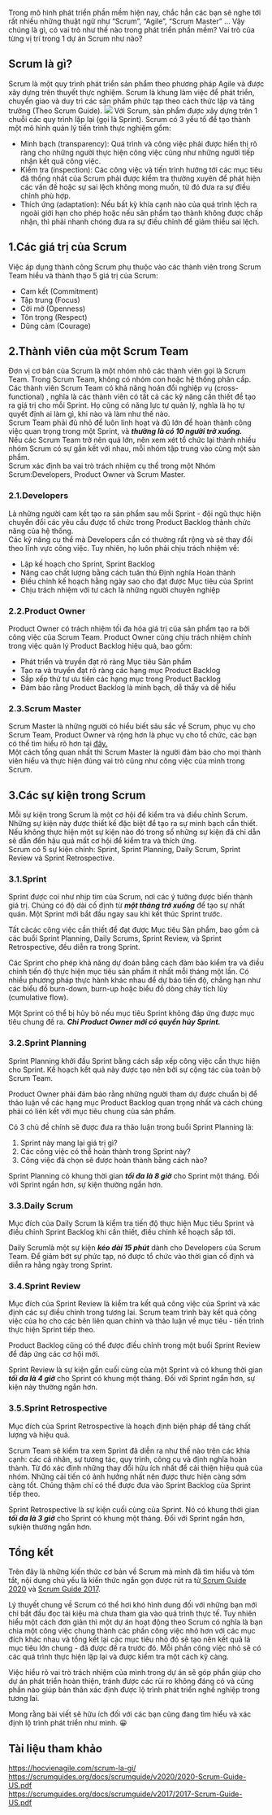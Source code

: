 Trong mô hình phát triển phần mềm hiện nay, chắc hẳn các bạn sẽ nghe tới rất nhiều những thuật ngữ như “Scrum”, “Agile”, “Scrum Master” … Vậy chúng là gì, có vai trò như thế nào trong phát triển phần mềm? Vai trò của từng vị trí trong 1 dự án Scrum như nào?
## Scrum là gì?
Scrum là một quy trình phát triển sản phẩm theo phương pháp Agile và được xây dựng trên thuyết thực nghiệm. Scrum là khung làm việc để phát triển, chuyển giao và duy trì các sản phẩm phức tạp theo cách thức lặp và tăng trưởng (Theo Scrum Guide).
![](https://images.viblo.asia/ad300b4d-9090-457b-829f-934ad7dd4b9e.png)
Với Scrum, sản phẩm được xây dựng trên 1 chuỗi các quy trình lặp lại (gọi là Sprint). Scrum có 3 yếu tố để tạo thành một mô hình quản lý tiến trình thực nghiệm gồm: 
* Minh bạch (transparency): Quá trình và công việc phải được hiển thị rõ ràng cho những người thực hiện công việc cũng như những người tiếp nhận kết quả công việc.
* Kiểm tra (inspection): Các công việc và tiến trình hướng tới các mục tiêu đã thống nhất của Scrum  phải được kiểm tra thường xuyên để phát hiện các vấn đề hoặc sự sai lệch không mong muốn, từ đó đưa ra sự điều chỉnh phù hợp.
* Thích ứng (adaptation): Nếu bất kỳ khía cạnh nào của quá trình lệch ra ngoài giới hạn cho phép hoặc nếu sản phẩm tạo thành không được chấp nhận, thì phải nhanh chóng đưa ra sự điều chỉnh để giảm thiểu sai lệch.
## 1.Các giá trị của Scrum
Việc áp dụng thành công Scrum phụ thuộc vào các thành viên trong Scrum Team hiểu và thành thạo 5 giá trị của Scrum:
* Cam kết (Commitment)
* Tập trung (Focus)
* Cởi mở (Openness)
* Tôn trọng (Respect)
* Dũng cảm (Courage)
## 2.Thành viên của một Scrum Team
Đơn vị cơ bản của Scrum là một nhóm nhỏ các thành viên gọi là Scrum Team. Trong Scrum Team, không có nhóm con hoặc hệ thống phân cấp. <br>
Các thành viên Scrum Team có khả năng hoán đổi nghiệp vụ (cross-functional) , nghĩa là các thành viên có tất cả các kỹ năng cần thiết để tạo ra giá trị cho mỗi Sprint. Họ cũng có năng lực tự quản lý, nghĩa là họ tự quyết định ai làm gì, khi nào và làm như thế nào.<br>
Scrum Team phải đủ nhỏ để luôn linh hoạt và đủ lớn để hoàn thành công việc quan trọng trong một Sprint, và ***thường là có 10 người trở  xuống.*** <br>
Nếu các Scrum  Team trở nên quá lớn, nên xem xét tổ chức lại thành nhiều nhóm Scrum có sự gắn kết với nhau, mỗi nhóm tập trung vào cùng một sản phẩm.<br>
Scrum xác định ba vai trò trách nhiệm cụ thể trong một Nhóm Scrum:Developers, Product Owner và Scrum Master.<br>
### 2.1.Developers
Là những người cam kết tạo ra sản phẩm sau mỗi Sprint - đội ngũ thực hiện chuyển đổi các yêu cầu được tổ chức trong Product Backlog thành chức năng của hệ thống.<br>
Các kỹ năng cụ thể mà Developers cần có thường rất rộng và sẽ thay đổi theo lĩnh vực công việc. Tuy nhiên, họ luôn phải chịu trách nhiệm về:
* Lập kế hoạch cho Sprint, Sprint Backlog
* Nâng cao chất lượng bằng cách tuân thủ Định nghĩa Hoàn thành
* Điều chỉnh kế hoạch hằng ngày sao cho đạt được Mục tiêu của Sprint
* Chịu trách nhiệm với tư cách là những người chuyên nghiệp
### 2.2.Product Owner
Product Owner có trách nhiệm tối đa hóa giá trị của sản phẩm tạo ra bởi công việc của Scrum Team.
Product Owner cũng chịu trách nhiệm chính trong việc quản lý Product Backlog hiệu quả, bao gồm:
* Phát triển và truyền đạt rõ ràng Mục tiêu Sản phẩm
* Tạo ra và truyền đạt rõ ràng các hạng mục Product Backlog
* Sắp xếp thứ tự ưu tiên các hạng mục trong Product Backlog
* Đảm bảo rằng Product Backlog là minh bạch, dễ thấy và dễ hiểu
### 2.3.Scrum Master
Scrum Master là những người có hiểu biết sâu sắc về Scrum, phục vụ cho Scrum Team, Product Owner  và rộng hơn là phục vụ cho tổ chức, các bạn có thể tìm hiểu rõ hơn tại [đây.](https://scrumguides.org/docs/scrumguide/v2020/2020-Scrum-Guide-US.pdf)
<br>
Một cách tổng quan nhất thì Scrum Master là người đảm bảo cho mọi thành viên hiểu và thực hiện đúng vai trò cũng như công việc của mình trong Scrum.
## 3.Các sự kiện trong Scrum
Mỗi sự kiện trong Scrum là một cơ hội để kiểm tra và điều chỉnh Scrum. Những sự kiện này được thiết kế đặc biệt để tạo ra sự minh bạch cần thiết. Nếu không thực hiện một sự kiện nào đó trong số những sự kiện đã chỉ dẫn sẽ dẫn đến hậu quả mất cơ hội để kiểm tra và thích ứng. <br>
Scrum có 5 sự kiện chính: Sprint, Sprint Planning, Daily Scrum, Sprint Review và Sprint Retrospective.
### 3.1.Sprint
Sprint được coi như nhịp tim của Scrum, nơi các ý tưởng được biến thành giá trị.
Chúng có độ dài cố định từ ***một tháng trở xuống*** để tạo sự nhất quán. Một Sprint mới bắt đầu ngay sau khi kết thúc Sprint trước.

Tất cảcác công việc cần thiết để đạt được Mục tiêu Sản phẩm, bao gồm cả các buổi Sprint Planning, Daily Scrums, Sprint Review, và Sprint Retrospective, đều diễn ra trong Sprint.

Các Sprint cho phép khả năng dự đoán bằng cách đảm bảo kiểm tra và điều chỉnh tiến độ thực hiện mục tiêu sản phẩm ít nhất mỗi tháng một lần. Có nhiều phương pháp thực hành khác nhau để dự báo tiến độ, chẳng hạn như các biểu đồ burn-down, burn-up hoặc biểu đồ dòng chảy tích lũy (cumulative flow).

Một Sprint có thể bị hủy bỏ nếu mục tiêu Sprint không đáp ứng được mục tiêu chung đề ra. ***Chỉ Product Owner mới có quyền hủy Sprint.***
### 3.2.Sprint Planning
Sprint Planning khởi đầu Sprint bằng cách sắp xếp công việc cần thực hiện cho Sprint. Kế hoạch kết quả này được tạo nên bởi sự cộng tác của toàn bộ Scrum Team.

Product Owner phải đảm bảo rằng những người tham dự được chuẩn bị để thảo luận về các hạng mục Product Backlog quan trọng nhất và cách chúng phải có liên kết với mục tiêu chung của sản phẩm.

Có 3 chủ đề chính sẽ được đưa ra thảo luận trong buổi Sprint Planning là:
1. Sprint này mang lại giá trị gì?
2. Các công việc có thể hoàn thành trong Sprint này?
3. Công việc đã chọn sẽ được hoàn thành bằng cách nào?

Sprint Planning có khung thời gian ***tối đa là 8 giờ*** cho Sprint một tháng. Đối với Sprint ngắn hơn, sự kiện thường ngắn hơn.
### 3.3.Daily Scrum
Mục đích của Daily Scrum là kiểm tra tiến độ thực hiện Mục tiêu Sprint và điều chỉnh Sprint Backlog khi cần thiết, điều chỉnh kế hoạch sắp tới.

Daily Scrumlà một sự kiện ***kéo dài 15 phút*** dành cho Developers của Scrum Team. Để giảm bớt sự phức tạp, nó được tổ chức vào thời gian cố định và diễn ra hằng ngày trong Sprint.
### 3.4.Sprint Review
Mục đích của Sprint Review là kiểm tra kết quả công việc của Sprint và xác định các sự điều chỉnh trong tương lai. Scrum team trình bày kết quả công việc của họ cho các bên liên quan chính và thảo luận về mục tiêu - tiến trình thực hiện Sprint tiếp theo.

Product Backlog cũng có thể được điều chỉnh trong một buổi Sprint Review để đáp ứng các cơ hội mới.

Sprint Review là sự kiện gần cuối cùng của một Sprint và có khung thời gian ***tối đa là 4 giờ*** cho Sprint có khung một tháng. Đối với Sprint ngắn hơn, sự kiện này thường ngắn hơn.
### 3.5.Sprint Retrospective
Mục đích của Sprint Retrospective là hoạch định biện pháp để tăng chất lượng và hiệu quả.

Scrum Team sẽ kiểm tra xem Sprint đã diễn ra như thế nào trên các khía cạnh: các cá nhân, sự tương tác, quy trình, công cụ và định nghĩa hoàn thành. Từ đó xác định những thay đổi hữu ích nhất để cải thiện hiệu quả của nhóm. Những cải tiến có ảnh hưởng  nhất nên được thực  hiện càng  sớm  càng  tốt.  Chúng  thậm  chí  có  thể được đưa vào  Sprint Backlog của Sprint tiếp theo.

Sprint Retrospective là sự kiện cuối cùng của Sprint. Nó có khung thời gian ***tối đa là 3 giờ*** cho Sprint có khung một tháng. Đối với Sprint ngắn hơn, sựkiện thường ngắn hơn.
## Tổng kết
Trên đây là những kiến thức cơ bản về Scrum mà mình đã tìm hiểu và tóm tắt, nội dung chủ yếu là kiến thức ngắn gọn được rút ra từ[ Scrum Guide 2020](https://scrumguides.org/docs/scrumguide/v2020/2020-Scrum-Guide-US.pdf) và [Scrum Guide 2017](https://scrumguides.org/docs/scrumguide/v2017/2017-Scrum-Guide-US.pdf).

Lý thuyết chung về Scrum có thể hơi khó hình dung đối với những bạn mới chỉ bắt đầu đọc tài kiệu mà chưa tham gia vào quá trình thực tế. Tuy nhiên hiểu một cách đơn giản thì một dự án hoạt động theo Scrum có nghĩa là bạn chia một công việc chung thành các phần công việc nhỏ hơn với các mục đích khác nhau và tổng kết lại các mục tiêu nhỏ đó sẽ tạo nên kết quả là mục tiêu lớn chung - đã được đề ra trước đó. Mỗi phần công việc nhỏ sẽ có các quá trình thực hiện lặp lại và được kiểm tra một cách kỹ càng.

Việc hiểu rõ vai trò trách nhiệm của mình trong dự án sẽ góp phần giúp cho dự án phát triển hoàn thiện, tránh được các rủi ro không đáng có và cũng phần nào giúp bản thân xác định được lộ trình phát triển nghề nghiệp trong tương lai.

Mong rằng bài viết sẽ hữu ích đối với các bạn cũng đang tìm hiểu và xác định lộ trình phát triển như mình. :grinning:
## Tài liệu tham khảo
https://hocvienagile.com/scrum-la-gi/ <br>
https://scrumguides.org/docs/scrumguide/v2020/2020-Scrum-Guide-US.pdf <br>
https://scrumguides.org/docs/scrumguide/v2017/2017-Scrum-Guide-US.pdf <br>